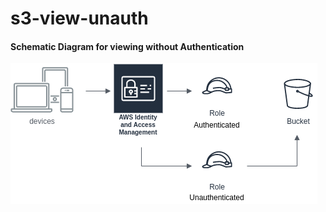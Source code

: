 # s3-view-unauth

#### Schematic Diagram for viewing without Authentication

![alt text](https://github.com/mmackenzie-syd/s3-view-unauth/blob/master/AWS-upload-scheme-unauth.png)

